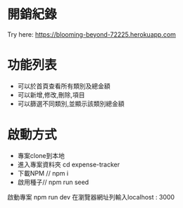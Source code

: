 # 開銷紀錄
 
 Try here:
https://blooming-beyond-72225.herokuapp.com

# 功能列表
* 可以於首頁查看所有類別及總金額
* 可以新增,修改,刪除,項目
* 可以篩選不同類別,並顯示該類別總金額

# 啟動方式
* 專案clone到本地
* 進入專案資料夾 cd expense-tracker
* 下載NPM // npm i
* 啟用種子// npm run seed


啟動專案 npm run dev
在瀏覽器網址列輸入localhost : 3000
